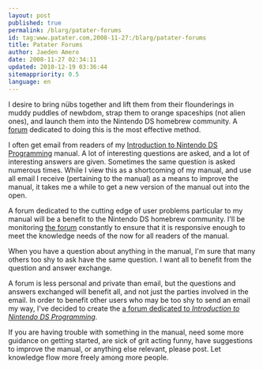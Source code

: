 ```yaml
---
layout: post
published: true
permalink: /blarg/patater-forums
id: tag:www.patater.com,2008-11-27:/blarg/patater-forums
title: Patater Forums
author: Jaeden Amero
date: 2008-11-27 02:34:11
updated: 2010-12-19 03:36:44
sitemappriority: 0.5
language: en
---
```

I desire to bring nübs together and lift them from their flounderings in muddy
puddles of newbdom, strap them to orange spaceships (not alien ones), and
launch them into the Nintendo DS homebrew community. A <a
href="http://forum.gbadev.org/viewforum.php?f=24">forum</a> dedicated to doing
this is the most effective method.

I often get email from readers of my <a href="/manual">Introduction to Nintendo
DS Programming</a> manual. A lot of interesting questions are asked, and a lot
of interesting answers are given. Sometimes the same question is asked numerous
times. While I view this as a shortcoming of my manual, and use all email I
receive (pertaining to the manual) as a means to improve the manual, it takes
me a while to get a new version of the manual out into the open.

A forum dedicated to the cutting edge of user problems particular to my manual
will be a benefit to the Nintendo DS homebrew community. I'll be monitoring <a
href="http://forum.gbadev.org/viewforum.php?f=24">the forum</a> constantly to
ensure that it is responsive enough to meet the knowledge needs of the now for
all readers of the manual.

When you have a question about anything in the manual, I'm sure that many
others too shy to ask have the same question. I want all to benefit from the
question and answer exchange.

A forum is less personal and private than email, but the questions and answers
exchanged will benefit all, and not just the parties involved in the email. In
order to benefit other users who may be too shy to send an email my way, I've
decided to create the <a href="http://forum.gbadev.org/viewforum.php?f=24">a
forum dedicated to *Introduction to Nintendo DS Programming*</a>.

If you are having trouble with something in the manual, need some more guidance
on getting started, are sick of grit acting funny, have suggestions to improve
the manual, or anything else relevant, please post. Let knowledge flow more
freely among more people.

